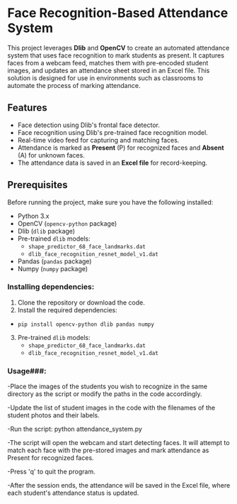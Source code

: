 # Face Recognition-Based Attendance System

This project leverages **Dlib** and **OpenCV** to create an automated attendance system that uses face recognition to mark students as present. It captures faces from a webcam feed, matches them with pre-encoded student images, and updates an attendance sheet stored in an Excel file. This solution is designed for use in environments such as classrooms to automate the process of marking attendance.

## Features
- Face detection using Dlib's frontal face detector.
- Face recognition using Dlib's pre-trained face recognition model.
- Real-time video feed for capturing and matching faces.
- Attendance is marked as **Present** (P) for recognized faces and **Absent** (A) for unknown faces.
- The attendance data is saved in an **Excel file** for record-keeping.

## Prerequisites
Before running the project, make sure you have the following installed:
- Python 3.x
- OpenCV (`opencv-python` package)
- Dlib (`dlib` package)
- Pre-trained `dlib` models:
   - `shape_predictor_68_face_landmarks.dat`
   - `dlib_face_recognition_resnet_model_v1.dat`
- Pandas (`pandas` package)
- Numpy (`numpy` package)

### Installing dependencies:
1. Clone the repository or download the code.
2. Install the required dependencies:
  -  ```pip install opencv-python dlib pandas numpy```
3. Pre-trained `dlib` models:
   - `shape_predictor_68_face_landmarks.dat`
   - `dlib_face_recognition_resnet_model_v1.dat`

### Usage###:

-Place the images of the students you wish to recognize in the same directory as the script or modify the paths in the code accordingly.

-Update the list of student images in the code with the filenames of the student photos and their labels.

-Run the script:
python attendance_system.py

-The script will open the webcam and start detecting faces. It will attempt to match each face with the pre-stored images and mark attendance as Present for recognized faces.

-Press 'q' to quit the program.

-After the session ends, the attendance will be saved in the Excel file, where each student's attendance status is updated.



